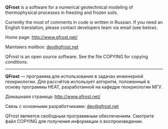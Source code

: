 **QFrost** is a software for a numerical geotechnical modeling of thermophysical
processes in freezing and frozen soils.

Currently the most of comments in code is written in Russian. If you need
an English translation, please contact developers team via email (see below).

Home page: http://www.qfrost.net/

Maintaiers mailbox: dev@qfrost.net

QFrost is an open source software.  See the file COPYING for copying conditions.

***

**QFrost** — программа для использования в задачах инженерной геокриологии.
Для рассчётов использует алгоритм, положенный в основу программы HEAT,
разработанной на кафедре геокриологии МГУ.

Домашнаяя страница: http://www.qfrost.net/

Связь с основными разработчиками: dev@qfrost.net

QFrost является свободным программным обеспечением.
Смотрите файл COPYING для получения информации о воспроизведении.